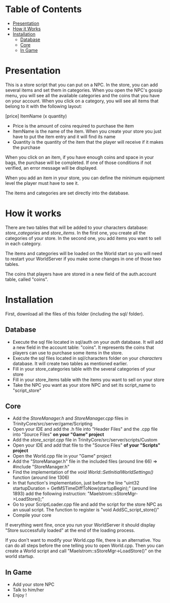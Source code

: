 # Table of Contents
* [Presentation](#presentation)
* [How it Works](#how-it-works)
* [Installation](#installation)
  * [Database](#database)
  * [Core](#core)
  * [In Game](#in-game)

# Presentation
This is a store script that you can put on a NPC. In the store, you can add several items and set them in categories. When you open the NPC's gossip menu, you will see all the available categories and the coins that you have on your account. When you click on a category, you will see all items that belong to it with the following layout:

[price] ItemName (x quantity)

* Price is the amount of coins required to purchase the item
* ItemName is the name of the item. When you create your store you just have to put the item entry and it will find its name
* Quantity is the quantity of the item that the player will receive if it makes the purchase

When you click on an item, if you have enough coins and space in your bags, the purchase will be completed. If one of those conditions if not verified, an error message will be displayed.

When you add an item in your store, you can define the minimum equipment level the player must have to see it.

The items and categories are set directly into the database.

# How it works
There are two tables that will be added to your characters database: *store_categories* and *store_items*. In the first one, you create all the categories of your store.
In the second one, you add items you want to sell in each category.

The items and categories will be loaded on the World start so you will need to restart your WorldServer if you make some changes in one of those two tables.

The coins that players have are stored in a new field of the auth.account table, called "coins".

# Installation
First, download all the files of this folder (including the sql/ folder).

## Database
* Execute the sql file located in sql/auth on your _auth_ database. It will add a new field in the account table: "coins". It represents the coins that players can use to purchase some items in the store.
* Execute the sql files located in sql/characters folder on your _characters_ database. It will create two tables as mentioned earlier.
* Fill in your store_categories table with the several categories of your store
* Fill in your store_items table with the items you want to sell on your store
* Take the NPC you want as your store NPC and set its script_name to "script_store"

## Core
* Add the _StoreManager.h_ and _StoreManager.cpp_ files in TrinityCore/src/server/game/Scripting
* Open your IDE and add the .h file into "Header Files" and the .cpp file into "Source Files" **on your "Game" project**
* Add the *store_script.cpp* file in TrinityCore/src/server/scripts/Custom
* Open your IDE and add that file to the "Source Files" **of your "Scripts" project**
* Open the World.cpp file in your "Game" project
* Add the "StoreManager.h" file in the included files (around line 66) => #include "StoreManager.h"
* Find the implementation of the *void World::SetInitialWorldSettings()* function (around line 1306)
* In that function's implementation, just before the line "uint32 startupDuration = GetMSTimeDiffToNow(startupBegin);" (around line 1893) add the following instruction: "Maelstrom::sStoreMgr->LoadStore();"
* Go to your ScriptLoader.cpp file and add the script for the store NPC as an usual script. The function to register is "void AddSC_script_store()"
* Compile your core

If everything went fine, once you run your WorldServer it should display "Store successfully loaded" at the end of the loading process.

If you don't want to modify your World.cpp file, there is an alternative. You can do all steps before the one telling you to open World.cpp.
Then you can create a World script and call "Maelstrom::sStoreMgr->LoadStore()" on the world startup.

## In Game
* Add your store NPC
* Talk to him/her
* Enjoy !
